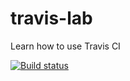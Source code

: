 # travis-lab
Learn how to use Travis CI

[![Build status](https://travis-ci.org/shameerkc/travis-lab.svg?master)](https://travis-ci.org/shameerkc/travis-lab)

